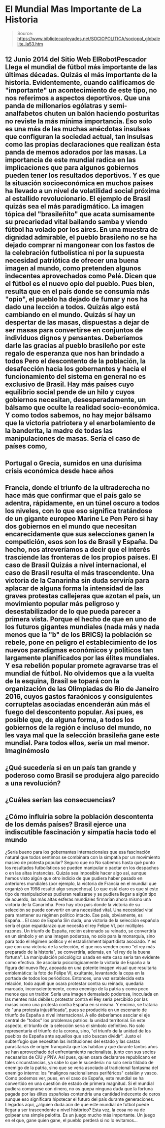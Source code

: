 # El Mundial Mas Importante de La Historia

> Source: https://www.bibliotecapleyades.net/SOCIOPOLITICA/sociopol_globalelite_la53.htm

12 Junio 2014
del Sitio Web
ElRobotPescador
Llega el mundial de fútbol más importante de las últimas décadas.
Quizás el más importante de la historia.
Evidentemente, cuando calificamos de "importante" un acontecimiento de este
tipo, no nos referimos a aspectos deportivos. Que una panda de millonarios
ególatras y semi-analfabetos chuten un balón haciendo posturitas no reviste
la más mínima importancia.
Eso solo es una más de las muchas anécdotas
insulsas que configuran la sociedad actual, tan insulsas como las propias
declaraciones que realizan ésta panda de memos adorados por las masas.
La importancia de este mundial radica en
las implicaciones que para algunos
gobiernos pueden tener los resultados deportivos. Y es que la situación
socioeconómica en muchos países ha llevado a un nivel de volatilidad social
próxima al estallido revolucionario.
El ejemplo de Brasil quizás sea el más paradigmático.
La imagen tópica del "brasileñito" que acata sumisamente su precariedad
vital bailando samba y viendo fútbol ha volado por los aires.
En una muestra de dignidad admirable, el pueblo brasileño no se ha dejado
comprar ni mangonear con los fastos de la celebración futbolística ni por la
supuesta necesidad patriótica de ofrecer una buena imagen al mundo, como
pretenden algunos indecentes aprovechados como Pelé.
Dicen que el fútbol es el nuevo opio del pueblo. Pues bien, resulta que en
el país donde se consumía más "opio", el pueblo ha dejado de fumar y nos ha
dado una lección a todos.
Quizás algo está cambiando en el mundo. Quizás sí hay un despertar de las
masas, dispuestas a dejar de ser masas para convertirse en conjuntos de
individuos dignos y pensantes.
Deberíamos darle las gracias al pueblo brasileño por este regalo de
esperanza que nos han brindado a todos
Pero el descontento de la población, la desafección hacia los gobernantes y
hacia el funcionamiento del sistema en general no es exclusivo de Brasil.
Hay más países cuyo equilibrio social pende de un hilo y cuyos gobiernos
necesitan, desesperadamente, un bálsamo que oculte la realidad
socio-económica. Y como todos sabemos, no hay mejor bálsamo que la victoria
patriotera y el enarbolamiento de la banderita, la madre de todas las
manipulaciones de masas.
Sería el caso de países como,
-
Portugal o Grecia, sumidos en una
durísima crisis económica desde hace años
-
Francia, donde el triunfo de la
ultraderecha no hace más que confirmar que el país galo se adentra,
rápidamente, en un túnel oscuro a todos los niveles, con lo que eso
significa tratándose de un gigante europeo
Marine Le Pen
Pero si hay dos gobiernos en el mundo que necesitan encarecidamente que sus
selecciones ganen la competición, esos son los de Brasil y España.
De hecho, nos atreveríamos a decir que el interés trasciende las fronteras
de los propios países.
El caso de Brasil
Quizás a nivel internacional, el caso de Brasil resulta el más trascendente.
Una victoria de la Canarinha sin duda serviría para aplacar de alguna forma
la intensidad de las graves protestas callejeras que azotan el país, un
movimiento popular más peligroso y desestabilizador de lo que pueda parecer
a primera vista.
Porque el hecho de que en uno de los futuros gigantes mundiales (nada más y
nada menos que la "b" de
los BRICS) la población se rebele, pone en peligro
el establecimiento de los nuevos paradigmas económicos y políticos tan
largamente planificados por las élites mundiales.
Y esa rebelión popular promete agravarse tras el mundial de fútbol.
No olvidemos que a la vuelta de la esquina, Brasil se topará con la
organización de las Olimpiadas de Río de Janeiro 2016, cuyos gastos
faraónicos y consiguientes corruptelas asociadas encenderán aún más el fuego
del descontento popular.
Así pues, es posible que, de alguna forma, a todos los gobiernos de la
región e incluso del mundo, no les vaya mal que la selección brasileña gane
este mundial. Para todos ellos, sería un mal menor.
Imaginémoslo
-
¿Qué sucedería si en un país tan grande
y poderoso como Brasil se produjera algo parecido a una revolución?
-
¿Cuáles serían las consecuencias?
-
¿Cómo influiría sobre la población
descontenta de los demás países? Brasil ejerce una indiscutible fascinación y
simpatía hacia todo el mundo
-
¿Sería bueno para los gobernantes
internacionales que esa fascinación natural que todos sentimos se combinara
con la simpatía por un movimiento masivo de protesta popular? Seguro que no
No sabemos hasta qué punto los resultados futbolísticos se pueden manipular
o pactar en los despachos o en las altas instancias.
Quizás sea imposible hacer algo así, aunque
hemos visto algún que otro indicio de que pudiera haber pasado en anteriores
mundiales (por ejemplo, la victoria de Francia en el mundial que organizó en
1998 resultó algo sospechosa)
Lo que está claro es que si este tipo de manipulaciones pudieran realizarse
y se pudiera llegar a algún tipo de acuerdo, las más altas esferas mundiales
firmarían ahora mismo una victoria de la Canarinha.
Pero hay otro país donde la victoria de su selección se puede convertir en
una necesidad vital.
Una necesidad vital para mantener su régimen político intacto.
Ese país, obviamente, es España...
El caso de España
Sin duda, una victoria de la selección española sería el gran espaldarazo
que necesita el rey Felipe VI, por múltiples razones.
Un triunfo de España, recién estrenado su reinado, se convertiría en un
símbolo y en una imagen poderosa, no solo para
la monarquía, sino para todo
el régimen político y el establishment bipartidista asociado.
Y es que con una victoria de la selección, el que nos venden como "el rey
más preparado de la historia", se convertiría, además, en "el rey de la
buena fortuna".
La manipulación psicológica usada en este caso sería tan evidente como
efectiva.
Se asociaría psicológicamente la victoria de España a la figura del nuevo
Rey, apoyada en una potente imagen visual que resultaría emblemática:
la
foto de Felipe VI, exultante, levantando la copa en la portada de todos los
periódicos.
Entonces, una vez establecida esta relación, todo aquél que osara protestar
contra su reinado, quedaría marcado, inconscientemente, como enemigo de la
patria y como poco menos que un traidor.
Sería una imagen demasiado poderosa, inoculada en las mentes más débiles:
protestar contra el Rey sería percibido por las masas como una protesta
contra España en sí misma.
Y encima, se trataría de "una protesta injustificada", pues se produciría en
un escenario de triunfo de España a nivel internacional. A ello deberíamos
asociar el eje central de "todos" los problemas patrios: la unidad
territorial.
En este aspecto, el triunfo de la selección sería el símbolo definitivo.
No solo representaría el triunfo de la corona, sino,
"el triunfo de la unidad de los pueblos de
España ante aquellos que solo buscan dividir".
Justo el subterfugio que necesitan las
instituciones del estado y las castas parasitarias de origen franquista que
las habitan y que durante tantos años se han aprovechado del enfrentamiento
nacionalista, junto con sus socios necesarios de CiU y PNV.
Así pues, quien osara declararse republicano en tales circunstancias, ya
sabe lo que le sucedería: no solo sería tildado de enemigo de la patria,
sino que se vería asociado al tradicional fantasma del enemigo interno:
los "malignos nacionalismos periféricos"
catalán y
vasco.
Como podemos ver, pues, en el caso de España, este mundial se ha convertido
en una cuestión de estado de primera magnitud.
Si el mundial pudiera comprarse con dinero, no os quepa ninguna duda que la
fortuna pagada por las élites españolas contendría una cantidad indecente de
ceros
aunque eso significara hipotecar el futuro del país durante
generaciones.
Llegados aquí, ¿alguien duda aún de que este mundial de fútbol puede llegar
a ser trascendente a nivel histórico? Esta vez, la cosa no va de golpear una
simple pelotita. Es un juego mucho más importante.
Un juego en el que, gane quien gane, el pueblo perderá
si no lo evitamos...
